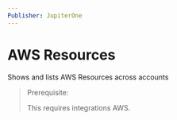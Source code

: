 ```yaml
---
Publisher: JupiterOne
---
```


# AWS Resources

Shows and lists AWS Resources across accounts

> Prerequisite:
>
> This requires integrations AWS.
